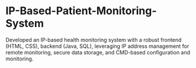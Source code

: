 # IP-Based-Patient-Monitoring-System
Developed an IP-based health monitoring system with a robust frontend (HTML, CSS), backend (Java, SQL), leveraging IP address management for remote monitoring, secure data storage, and CMD-based configuration and monitoring.
